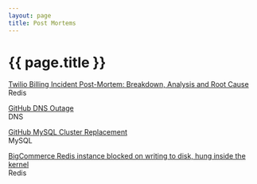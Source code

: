 ```yaml
---
layout: page
title: Post Mortems
---
```


# {{ page.title }}

[Twilio Billing Incident Post-Mortem: Breakdown, Analysis and Root Cause](https://www.twilio.com/blog/2013/07/billing-incident-post-mortem-breakdown-analysis-and-root-cause.html)    
Redis

[GitHub DNS Outage](https://github.com/blog/1759-dns-outage-post-mortem)    
DNS

[GitHub MySQL Cluster Replacement](https://github.com/blog/1261-github-availability-this-week)    
MySQL

[BigCommerce Redis instance blocked on writing to disk, hung inside the kernel](http://bigeng.io/post/118963807718/recovering-redis-data-with-gdb)    
Redis